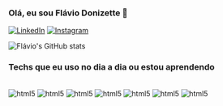 ### Olá, eu sou Flávio Donizette 🤙
[![LinkedIn](https://img.shields.io/badge/LinkedIn-0077B5?style=for-the-badge&logo=linkedin&logoColor=white)](https://www.linkedin.com/in/flaviodonizette/)
[![Instagram](https://img.shields.io/badge/Instagram-E4405F?style=for-the-badge&logo=instagram&logoColor=white)](https://www.instagram.com/flavionizette/)

![Flávio's GitHub stats](https://github-readme-stats.vercel.app/api?username=flavionizette&show_icons=true&theme=dark)

### Techs que eu uso no dia a dia ou estou aprendendo

<div style="display: inline_block"><br/>
    <img align="cener" alt="html5" src="https://img.shields.io/badge/JavaScript-F7DF1E?style=for-the-badge&logo=javascript&logoColor=black">
    <img align="cener" alt="html5" src="https://img.shields.io/badge/HTML5-E34F26?style=for-the-badge&logo=html5&logoColor=white">
    <img align="cener" alt="html5" src="https://img.shields.io/badge/CSS3-1572B6?style=for-the-badge&logo=css3&logoColor=white">
    <img align="cener" alt="html5" src="https://img.shields.io/badge/Markdown-000000?style=for-the-badge&logo=markdown&logoColor=white">
    <img align="cener" alt="html5" src="https://img.shields.io/badge/Shell_Script-121011?style=for-the-badge&logo=gnu-bash&logoColor=white">
    <img align="cener" alt="html5" src="https://img.shields.io/badge/Amazon_AWS-232F3E?style=for-the-badge&logo=amazon-aws&logoColor=white">
    <img align="cener" alt="html5" src="https://img.shields.io/badge/Google_Cloud-4285F4?style=for-the-badge&logo=google-cloud&logoColor=white">
    

</div>
